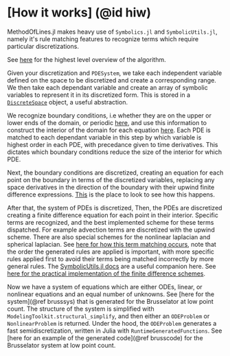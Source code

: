 # [How it works] (@id hiw)

MethodOfLines.jl makes heavy use of `Symbolics.jl` and `SymbolicUtils.jl`, namely it's rule matching features to recognize terms which require particular discretizations.

See [here](https://github.com/SciML/MethodOfLines.jl/blob/master/src/discretization/MOL_discretization.jl) for the highest level overview of the algorithm.

Given your discretization and `PDESystem`, we take each independent variable defined on the space to be discretized and create a corresponding range. We then take each dependant variable and create an array of symbolic variables to represent it in its discretized form. This is stored in a [`DiscreteSpace`](https://github.com/SciML/MethodOfLines.jl/blob/master/src/discretization/discretize_vars.jl) object, a useful abstraction.

We recognize boundary conditions, i.e whether they are on the upper or lower ends of the domain, or periodic [here](https://github.com/SciML/MethodOfLines.jl/blob/master/src/bcs/boundary_types.jl), and use this information to construct the interior of the domain for each equation [here](https://github.com/SciML/MethodOfLines.jl/blob/master/src/interiormap.jl). Each PDE is matched to each dependant variable in this step by which variable is highest order in each PDE, with precedance given to time derivatives. This dictates which boundary conditions reduce the size of the interior for which PDE.

Next, the boundary conditions are discretized, creating an equation for each point on the boundary in terms of the discretized variables, replacing any space derivatives in the direction of the boundary with their upwind finite difference expressions. [This](https://github.com/SciML/MethodOfLines.jl/blob/master/src/bcs/generate_bc_eqs.jl) is the place to look to see how this happens.

After that, the system of PDEs is discretized,  Then, the PDEs are discretized creating a finite difference equation for each point in their interior. Specific terms are recognized, and the best implemented scheme for these terms dispatched. For example advection terms are discretized with the upwind scheme. There are also special schemes for the nonlinear laplacian and spherical laplacian. See [here for how this term matching occurs](https://github.com/SciML/MethodOfLines.jl/blob/master/src/discretization/generate_finite_difference_rules.jl), note that the order the generated rules are applied is important, with more specific rules applied first to avoid their terms being matched incorrectly by more general rules.  The [SymbolicUtils.jl docs](https://symbolicutils.juliasymbolics.org/rewrite/) are a useful companion here. See [here for the practical implementation of the finite difference schemes](https://github.com/SciML/MethodOfLines.jl/blob/master/src/discretization/differential_discretizer.jl).

Now we have a system of equations which are either ODEs, linear, or nonlinear equations and an equal number of unknowns. See [here for the system](@ref brusssys) that is generated for the Brusselator at low point count. The structure of the system is simplified with `ModelingToolkit.structural_simplify`, and then either an `ODEProblem` or `NonlinearProblem` is returned. Under the hood, the `ODEProblem` generates a fast semidiscretization, written in Julia with `RuntimeGeneratedFunctions`. See [here for an example of the generated code](@ref brusscode) for the Brusselator system at low point count. 
